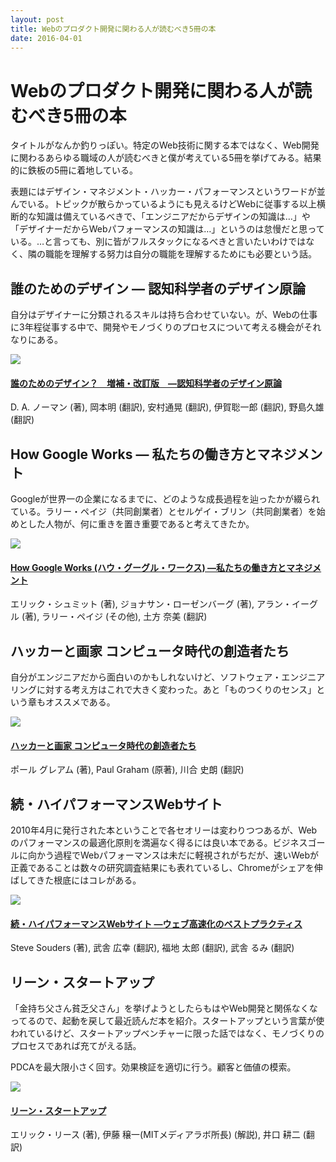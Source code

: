 ```yaml
---
layout: post
title: Webのプロダクト開発に関わる人が読むべき5冊の本
date: 2016-04-01
---
```


# Webのプロダクト開発に関わる人が読むべき5冊の本

タイトルがなんか釣りっぽい。特定のWeb技術に関する本ではなく、Web開発に関わるあらゆる職域の人が読むべきと僕が考えている5冊を挙げてみる。結果的に鉄板の5冊に着地している。

表題にはデザイン・マネジメント・ハッカー・パフォーマンスというワードが並んでいる。トピックが散らかっているようにも見えるけどWebに従事する以上横断的な知識は備えているべきで、「エンジニアだからデザインの知識は…」や「デザイナーだからWebパフォーマンスの知識は…」というのは怠慢だと思っている。…と言っても、別に皆がフルスタックになるべきと言いたいわけではなく、隣の職能を理解する努力は自分の職能を理解するためにも必要という話。

## 誰のためのデザイン ― 認知科学者のデザイン原論

自分はデザイナーに分類されるスキルは持ち合わせていない。が、Webの仕事に3年程従事する中で、開発やモノづくりのプロセスについて考える機会がそれなりにある。

<div class="Media Media--affiliate">
  <img class="Media__Figure" src="https://images-na.ssl-images-amazon.com/images/I/51uEWA1B3EL._SX340_BO1,204,203,200_.jpg">
  <div class="Media__Body">
    <a href="https://www.amazon.co.jp/dp/4788514346/?tag=1000ch-22" target="_blank">
      <h4 class="Media__Title">誰のためのデザイン？　増補・改訂版　―認知科学者のデザイン原論</h4>
    </a>
    <p>D. A. ノーマン (著), 岡本明 (翻訳), 安村通晃 (翻訳), 伊賀聡一郎 (翻訳), 野島久雄 (翻訳)</p>
  </div>
</div>

## How Google Works ― 私たちの働き方とマネジメント

Googleが世界一の企業になるまでに、どのような成長過程を辿ったかが綴られている。ラリー・ペイジ（共同創業者）とセルゲイ・ブリン（共同創業者）を始めとした人物が、何に重きを置き重要であると考えてきたか。

<div class="Media Media--affiliate">
  <img class="Media__Figure" src="https://images-na.ssl-images-amazon.com/images/I/41wP3LRm7QL._SX347_BO1,204,203,200_.jpg">
  <div class="Media__Body">
    <a href="https://www.amazon.co.jp/dp/4532319552/?tag=1000ch-22" target="_blank">
      <h4 class="Media__Title">How Google Works (ハウ・グーグル・ワークス)  ―私たちの働き方とマネジメント</h4>
    </a>
    <p>エリック・シュミット  (著), ジョナサン・ローゼンバーグ  (著), アラン・イーグル  (著), ラリー・ペイジ (その他), 土方 奈美 (翻訳)</p>
  </div>
</div>

## ハッカーと画家 コンピュータ時代の創造者たち

自分がエンジニアだから面白いのかもしれないけど、ソフトウェア・エンジニアリングに対する考え方はこれで大きく変わった。あと「ものつくりのセンス」という章もオススメである。

<div class="Media Media--affiliate">
  <img class="Media__Figure" src="https://images-na.ssl-images-amazon.com/images/I/511SV9NXW2L._SX351_BO1,204,203,200_.jpg">
  <div class="Media__Body">
    <a href="https://www.amazon.co.jp/dp/4274065979/?tag=1000ch-22" target="_blank">
      <h4 class="Media__Title">ハッカーと画家 コンピュータ時代の創造者たち</h4>
    </a>
    <p>ポール グレアム (著), Paul Graham (原著), 川合 史朗 (翻訳)</p>
  </div>
</div>

## 続・ハイパフォーマンスWebサイト

2010年4月に発行された本ということで各セオリーは変わりつつあるが、Webのパフォーマンスの最適化原則を満遍なく得るには良い本である。ビジネスゴールに向かう過程でWebパフォーマンスは未だに軽視されがちだが、速いWebが正義であることは数々の研究調査結果にも表れているし、Chromeがシェアを伸ばしてきた根底にはコレがある。

<div class="Media Media--affiliate">
  <img class="Media__Figure" src="https://images-na.ssl-images-amazon.com/images/I/51GQNCMJsZL._SX383_BO1,204,203,200_.jpg">
  <div class="Media__Body">
    <a href="https://www.amazon.co.jp/dp/4873114462/?tag=1000ch-22" target="_blank">
      <h4 class="Media__Title">続・ハイパフォーマンスWebサイト ―ウェブ高速化のベストプラクティス</h4>
    </a>
    <p>Steve Souders (著), 武舎 広幸  (翻訳), 福地 太郎 (翻訳), 武舎 るみ (翻訳)</p>
  </div>
</div>

## リーン・スタートアップ

「金持ち父さん貧乏父さん」を挙げようとしたらもはやWeb開発と関係なくなってるので、起動を戻して最近読んだ本を紹介。スタートアップという言葉が使われているけど、スタートアップベンチャーに限った話ではなく、モノづくりのプロセスであれば充てがえる話。

PDCAを最大限小さく回す。効果検証を適切に行う。顧客と価値の模索。

<div class="Media Media--affiliate">
  <img class="Media__Figure" src="https://images-na.ssl-images-amazon.com/images/I/51bOkHsFFlL._SX336_BO1,204,203,200_.jpg">
  <div class="Media__Body">
    <a href="https://www.amazon.co.jp/dp/4822248976/?tag=1000ch-22" target="_blank">
      <h4 class="Media__Title">リーン・スタートアップ</h4>
    </a>
    <p>エリック・リース  (著), 伊藤 穣一(MITメディアラボ所長) (解説), 井口 耕二  (翻訳)</p>
  </div>
</div>
